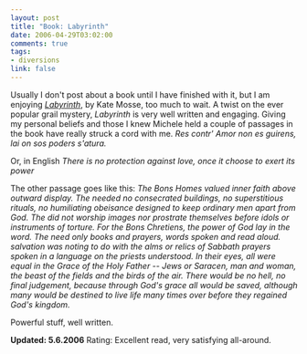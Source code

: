 ```yaml
--- 
layout: post
title: "Book: Labyrinth"
date: 2006-04-29T03:02:00
comments: true
tags:
- diversions
link: false
---
```

Usually I don't post about a book until I have finished with it, but I am enjoying _<a href="http://www.amazon.com/gp/product/0399153446/sr=8-1/qid=1146347997/ref=pd_bbs_1/102-5862131-4347328?%5Fencoding=UTF8" title="Labyrinth">Labyrinth</a>_, by Kate Mosse, too much to wait. A twist on the ever popular grail mystery, _Labyrinth_ is very well written and engaging. Giving my personal beliefs and those I knew Michele held a couple of passages in the book have really struck a cord with me.
<cite>
_Res contr' Amor non es guirens, lai on sos poders s'atura._
</cite>

Or, in English
<cite>
_There is no protection against love, once it choose to exert its power_
</cite>

The other passage goes like this:
<cite>
The _Bons Homes_ valued inner faith above outward display. The needed no consecrated buildings, no superstitious rituals, no humiliating obeisance designed to keep ordinary men apart from God. The did not worship images nor prostrate themselves before idols or instruments of torture. For the _Bons Chretiens_, the power of God lay in the word. The need only books and prayers, words spoken and read aloud. salvation was noting to do with the alms or relics of Sabbath prayers spoken in a language on the priests understood.
In their eyes, all were equal in the Grace of the Holy Father -- Jews or Saracen, man and woman, the beast of the fields and the birds of the air. There would be no hell, no final judgement, because through God's grace all would be saved, although many would be destined to live life many times over before they regained God's kingdom.
</cite>

Powerful stuff, well written.

<b>Updated: 5.6.2006</b> Rating: Excellent read, very satisfying all-around.
